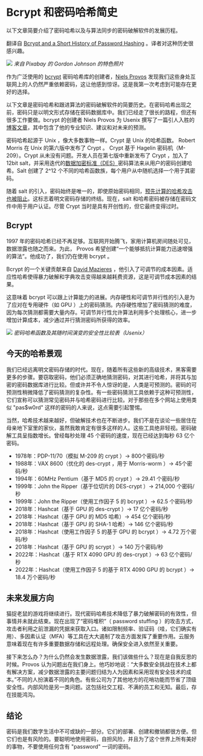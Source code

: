 # Bcrypt 和密码哈希简史

以下文章简要介绍了密码哈希以及与算法同步的密码破解软件的发展历程。

翻译自 [Bcrypt and a Short History of Password Hashing](https://thenewstack.io/bcrypt-and-a-short-history-of-password-hashing/) 。译者对这种历史很感兴趣。

![](https://cdn.thenewstack.io/media/2023/07/32d05a2d-flammarion-engraving-gd68f3f535_1280-1024x855.png)
*来自 Pixabay 的 Gordon Johnson 的特色照片*

作为广泛使用的 [bcrypt](https://bcrypt.online/) 密码哈希库的创建者，[Niels Provos](https://www.linkedin.com/in/nielsprovos/) 发现我们这些身处互联网上的人仍然严重依赖密码，这让他感到惊讶。这是我第一次考虑到可能存在更好的选择。

以下文章是密码哈希和跟进算法的密码破解软件的简要历史。在密码哈希出现之前，密码只是以明文形式存储在密码数据库中。我们已经走了很长的路程，但还有很多工作要做。bcrypt 的创建者 Niels Provos 为 Usenix 撰写了一篇引人入胜的[博客文章](https://www.usenix.org/publications/loginonline/bcrypt-25-retrospective-password-security)，其中包含了他的专业知识、建议和对未来的预测。

密码哈希起源于 Unix ，像大多数事物一样。Crypt 是 Unix 的哈希函数。 Robert Morris 在 Unix 的第六版中发布了 Crypt 。 Crypt 基于 Hagelin 密码机（M-209）。Crypt 从未没有问题。开发人员在第七版中重新发布了 Crypt ，加入了 12bit salt，并采用迭代的[数据加密标准（DES）](https://en.wikipedia.org/wiki/Data_Encryption_Standard)密码算法来从用户的密码创建哈希。Salt 创建了 2^12 个不同的哈希函数族，每个用户从中随机选择一个用于其密码。

随着 salt 的引入，密码始终是唯一的，即使原始密码相同，[预先计算的哈希攻击也被阻止](https://crackstation.net/hashing-security.htm#salt)。这标志着明文密码存储的终结。现在，salt 和哈希密码被存储在密码文件中用于用户认证。尽管 Crypt 当时是具有开创性的，但它最终变得过时。

## Bcrypt

1997 年的密码哈希已经不再足够。互联网开始腾飞，家用计算机房间随处可见，数据泄露也随之而来。为此， Provos 希望创建“一个能够抵抗计算能力迅速增强的算法”。他成功了，我们仍在使用 bcrypt 。

Bcrypt 的一个关键贡献来自 [David Mazieres](https://www.scs.stanford.edu/~dm/) ，他引入了可调节的成本因素。适应性哈希使得暴力破解和字典攻击变得越来越耗费资源，这是可调节成本因素的结果。

这意味着 bcrypt 可以跟上计算能力的进展。内存硬性和可调节并行性的引入是为了应对在专用硬件（如 GPU ）上的密码猜测。内存硬性增加了密码猜测的难度，因为每次猜测都需要大量内存。可调节并行性允许算法利用多个处理核心，进一步增加计算成本，减少通过并行猜测密码所获得的效率。

![](https://cdn.thenewstack.io/media/2023/07/0ce70e4c-hashing-functions-usenix.png)
*密码哈希函数及其随时间演变的安全性比较表（Usenix）*

## 今天的哈希景观

我们已经远离明文密码存储的时代。现在，随着所有这些新的高级技术，黑客需要更多的步骤。要窃取密码，他们必须正确地猜测密码，对其进行哈希，并将其与加密的密码数据库进行比较。但或许并不令人惊讶的是，人类是可预测的。密码的可预测性稍微降低了密码猜测的复杂性。有一些密码猜测工具依赖于这种可预测性，它们宣称可以猜测常见密码并与哈希密码进行比较。对于那些在多个网站上使用类似 "pas$w0rd" 这样的密码的人来说，这点需要引起警惕。

当然，哈希技术越来越好，但破解技术也在不断进步。我们不是在谈论一些居住在母亲地下室里的家伙，虽然我敢肯定有很多这样的人。这些工具绝非轻视。密码破解工具呈指数增长。曾经每秒处理 45 个密码的速度，现在已经达到每秒 63 亿个密码。

* 1978年：PDP-11/70（模拟 M-209 的 crypt ）→ 800个密码/秒
* 1988年：VAX 8600（优化的 des-crypt ，用于 Morris-worm ）→ 45个密码/秒
* 1994年：60MHz Pentium（基于 MD5 的 crypt ）→ 29.41 个密码/秒
* 1999年：John the Ripper（基于位切片的 DES-crypt ）→ 214,000 个密码/秒
* 1999年：John the Ripper（使用工作因子 5 的 bcrypt ）→ 62.5 个密码/秒
* 2018年：Hashcat（基于 GPU 的 des-crypt ）→ 17 亿个密码/秒
* 2018年：Hashcat（基于 GPU 的 MD5 哈希）→ 454 亿个密码/秒
* 2018年：Hashcat（基于 GPU 的 SHA-1 哈希）→ 146 亿个密码/秒
* 2018年：Hashcat（使用工作因子 5 的基于 GPU 的 bcrypt ）→ 4.72 万个密码/秒
* 2018年：Hashcat（基于 GPU 的 scrypt ）→ 140 万个密码/秒
* 2022年：Hashcat（基于 RTX 4090 GPU 的 des-crypt ）→ 63 亿个密码/秒
* 2022年：Hashcat（使用工作因子 5 的基于 RTX 4090 GPU 的 bcrypt ）→ 18.4 万个密码/秒

## 未来发展方向

猫捉老鼠的游戏将继续进行。现代密码哈希技术降低了暴力破解密码的有效性，但事情并未就此结束。现在出现了“密码堆积”（ password stuffing ）的攻击方式，攻击者利用之前泄漏的凭据来获取入口。诸如限制频率、验证码（哇，它们确实有用）、多因素认证（MFA）等工具在大大遏制了攻击方面发挥了重要作用。云服务意味着现在有许多重要数据存储和远程处理。确保安全进入依然至关重要。

接下来怎么办？为什么仍然会发生数据泄露，我们该做些什么？现在是自我反思的时候。Provos 认为问题出在我们身上。他巧妙地说：“大多数安全挑战在技术上都有解决方案，减少数据泄露的主要问题归结为人为因素和采用现有安全技术的成本。”不同的人扮演着不同的角色。有些公司为了其他地方的花哨功能而节省了顶级安全性。内部风险是另一类问题。这包括社交工程、不满的员工和无知。最后，存在技能鸿沟。

## 结论

密码是我们数字生活中不可或缺的一部分。它们的部署、创建和撤销都很方便。但它们也是有风险的。要聪明地使用密码，自担风险，并且为了这个世界上所有美好的事物，不要使用任何含有 "password" 一词的密码。
